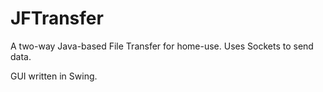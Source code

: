 # JFTransfer
A two-way Java-based File Transfer for home-use. Uses Sockets to send data.

GUI written in Swing.